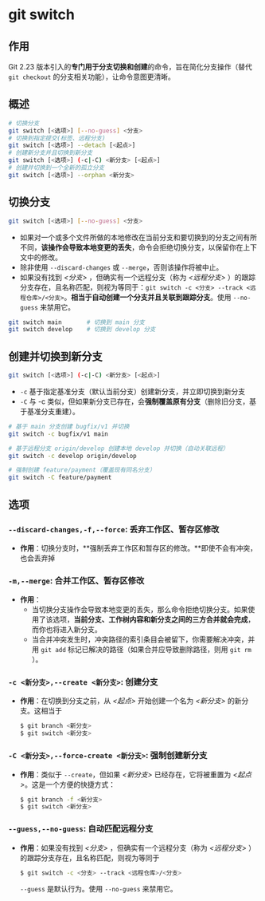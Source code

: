 # git switch

## 作用

Git 2.23 版本引入的**专门用于分支切换和创建**的命令，旨在简化分支操作（替代 `git checkout` 的分支相关功能），让命令意图更清晰。

## 概述

```bash
# 切换分支
git switch [<选项>] [--no-guess] <分支>
# 切换到指定提交(标签、远程分支)
git switch [<选项>] --detach [<起点>]
# 创建新分支并且切换到新分支
git switch [<选项>] (-c|-C) <新分支> [<起点>]
# 创建并切换到一个全新的孤立分支
git switch [<选项>] --orphan <新分支>
```

## 切换分支

```bash
git switch [<选项>] [--no-guess] <分支>
```

- 如果对一个或多个文件所做的本地修改在当前分支和要切换到的分支之间有所不同，**该操作会导致本地变更的丢失**，命令会拒绝切换分支，以保留你在上下文中的修改。 
- 除非使用 `--discard-changes` 或 `--merge`，否则该操作将被中止。
- 如果没有找到 *<分支>* ，但确实有一个远程分支（称为 *<远程分支>* ）的跟踪分支存在，且名称匹配，则视为等同于：`git switch -c <分支> --track <远程仓库>/<分支>`。**相当于自动创建一个分支并且关联到跟踪分支**。使用 `--no-guess` 来禁用它。

```bash
git switch main       # 切换到 main 分支
git switch develop    # 切换到 develop 分支
```

## 创建并切换到新分支

```bash
git switch [<选项>] (-c|-C) <新分支> [<起点>]
```

* `-c` 基于指定基准分支（默认当前分支）创建新分支，并立即切换到新分支
* `-C` 与 -c 类似，但如果新分支已存在，会**强制覆盖原有分支**（删除旧分支，基于基准分支重建）。

```bash
# 基于 main 分支创建 bugfix/v1 并切换
git switch -c bugfix/v1 main

# 基于远程分支 origin/develop 创建本地 develop 并切换（自动关联远程）
git switch -c develop origin/develop

# 强制创建 feature/payment（覆盖现有同名分支）
git switch -C feature/payment
```

## 选项

### `--discard-changes,-f,--force`: 丢弃工作区、暂存区修改

- **作用**：切换分支时，**强制丢弃工作区和暂存区的修改。**即使不会有冲突，也会丢弃掉

### `-m,--merge`: 合并工作区、暂存区修改

- **作用**：
  - 当切换分支操作会导致本地变更的丢失，那么命令拒绝切换分支。如果使用了该选项，**当前分支、工作树内容和新分支之间的三方合并就会完成**，而你也将进入新分支。
  - 当合并冲突发生时，冲突路径的索引条目会被留下，你需要解决冲突，并用 `git add` 标记已解决的路径（如果合并应导致删除路径，则用 `git rm` ）。

### `-c <新分支>,--create <新分支>`: 创建分支

- **作用**：在切换到分支之前，从 *<起点>* 开始创建一个名为 *<新分支>* 的新分支。这相当于

  ```bash
  $ git branch <新分支>
  $ git switch <新分支>
  ```

### `-C <新分支>,--force-create <新分支>`: 强制创建新分支

- **作用**：类似于 `--create`，但如果 *<新分支>* 已经存在，它将被重置为 *<起点>*。这是一个方便的快捷方式：

  ```bash
  $ git branch -f <新分支>
  $ git switch <新分支>
  ```

### `--guess,--no-guess`: 自动匹配远程分支

- **作用**：如果没有找到 *<分支>* ，但确实有一个远程分支（称为 *<远程分支>* ）的跟踪分支存在，且名称匹配，则视为等同于

  ```bash
  $ git switch -c <分支> --track <远程仓库>/<分支>
  ```

  `--guess` 是默认行为。使用 `--no-guess` 来禁用它。